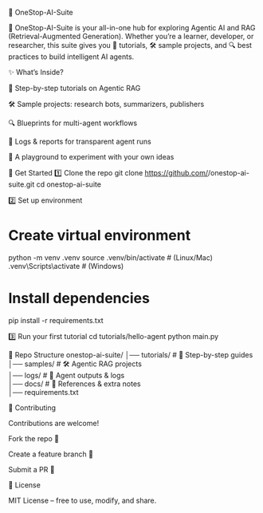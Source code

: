🧠 OneStop-AI-Suite

🚀 OneStop-AI-Suite is your all-in-one hub for exploring Agentic AI and RAG (Retrieval-Augmented Generation).
Whether you’re a learner, developer, or researcher, this suite gives you 📘 tutorials, 🛠️ sample projects, and 🔍 best practices to build intelligent AI agents.

✨ What’s Inside?

📘 Step-by-step tutorials on Agentic RAG

🛠️ Sample projects: research bots, summarizers, publishers

🔍 Blueprints for multi-agent workflows

📝 Logs & reports for transparent agent runs

🧪 A playground to experiment with your own ideas

🚀 Get Started
1️⃣ Clone the repo
git clone https://github.com/<your-username>/onestop-ai-suite.git
cd onestop-ai-suite

2️⃣ Set up environment
# Create virtual environment
python -m venv .venv
source .venv/bin/activate   # (Linux/Mac)
.venv\Scripts\activate      # (Windows)

# Install dependencies
pip install -r requirements.txt

3️⃣ Run your first tutorial
cd tutorials/hello-agent
python main.py

📂 Repo Structure
onestop-ai-suite/
│── tutorials/     # 📘 Step-by-step guides  
│── samples/       # 🛠️ Agentic RAG projects  
│── logs/          # 📝 Agent outputs & logs  
│── docs/          # 📑 References & extra notes  
│── requirements.txt  

🤝 Contributing

Contributions are welcome!

Fork the repo 🍴

Create a feature branch 🌱

Submit a PR 🔄

📜 License

MIT License – free to use, modify, and share.
